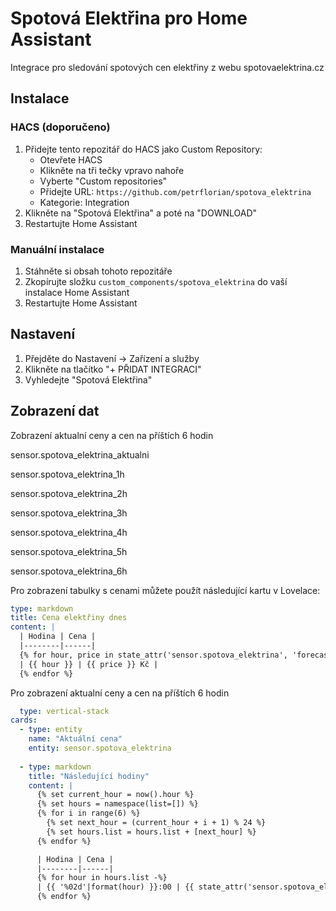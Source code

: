 # Spotová Elektřina pro Home Assistant

Integrace pro sledování spotových cen elektřiny z webu spotovaelektrina.cz

## Instalace

### HACS (doporučeno)

1. Přidejte tento repozitář do HACS jako Custom Repository:
   - Otevřete HACS
   - Klikněte na tři tečky vpravo nahoře
   - Vyberte "Custom repositories"
   - Přidejte URL: `https://github.com/petrflorian/spotova_elektrina`
   - Kategorie: Integration
2. Klikněte na "Spotová Elektřina" a poté na "DOWNLOAD"
3. Restartujte Home Assistant

### Manuální instalace

1. Stáhněte si obsah tohoto repozitáře
2. Zkopírujte složku `custom_components/spotova_elektrina` do vaší instalace Home Assistant
3. Restartujte Home Assistant

## Nastavení

1. Přejděte do Nastavení -> Zařízení a služby
2. Klikněte na tlačítko "+ PŘIDAT INTEGRACI"
3. Vyhledejte "Spotová Elektřina"

## Zobrazení dat

Zobrazení aktualní ceny a cen na příštích 6 hodin


sensor.spotova_elektrina_aktualni

sensor.spotova_elektrina_1h

sensor.spotova_elektrina_2h

sensor.spotova_elektrina_3h

sensor.spotova_elektrina_4h

sensor.spotova_elektrina_5h

sensor.spotova_elektrina_6h



Pro zobrazení tabulky s cenami můžete použít následující kartu v Lovelace:

```yaml
type: markdown
title: Cena elektřiny dnes
content: |
  | Hodina | Cena |
  |--------|------|
  {% for hour, price in state_attr('sensor.spotova_elektrina', 'forecast_today').items() %}
  | {{ hour }} | {{ price }} Kč |
  {% endfor %}
```


Pro zobrazení aktualní ceny a cen na příštích 6 hodin
```yaml
  type: vertical-stack
cards:
  - type: entity
    name: "Aktuální cena"
    entity: sensor.spotova_elektrina
    
  - type: markdown
    title: "Následující hodiny"
    content: |
      {% set current_hour = now().hour %}
      {% set hours = namespace(list=[]) %}
      {% for i in range(6) %}
        {% set next_hour = (current_hour + i + 1) % 24 %}
        {% set hours.list = hours.list + [next_hour] %}
      {% endfor %}

      | Hodina | Cena |
      |--------|------|
      {% for hour in hours.list -%}
      | {{ '%02d'|format(hour) }}:00 | {{ state_attr('sensor.spotova_elektrina', 'forecast_today')['%02d:00'|format(hour)] }} Kč |
      {% endfor %}

```